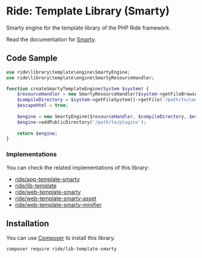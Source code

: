 # Ride: Template Library (Smarty)

Smarty engine for the template library of the PHP Ride framework.

Read the documentation for [Smarty](http://www.smarty.net). 

## Code Sample

```php
use ride\library\template\engine\SmartyEngine;
use ride\library\template\engine\SmartyResourceHandler;

function createSmartyTemplateEngine(System $system) {
    $resourceHandler = new SmartyResourceHandler($system->getFileBrowser(), 'view/smarty');
    $compileDirectory = $system->getFileSystem()->getFile('/path/to/compile/cache');
    $escapeHtml = true;
    
    $engine = new SmartyEngine($resourceHandler, $compileDirectory, $escape);
    $engine->addPublicDirectory('/path/to/plugins');
    
    return $engine;
}
```

### Implementations

You can check the related implementations of this library:
- [ride/app-template-smarty](https://github.com/all-ride/ride-app-template-smarty)
- [ride/lib-template](https://github.com/all-ride/ride-lib-template)
- [ride/web-template-smarty](https://github.com/all-ride/ride-web-template-smarty)
- [ride/web-template-smarty-asset](https://github.com/all-ride/ride-web-template-smarty-asset)
- [ride/web-template-smarty-minifier](https://github.com/all-ride/ride-web-template-smarty-minifier)

## Installation

You can use [Composer](http://getcomposer.org) to install this library.

```
composer require ride/lib-template-smarty
```
